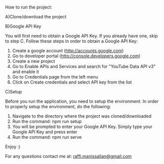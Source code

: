 How to run the project:

A)Clone/download the project

B)Google API Key

You will first need to obtain a Google API Key. If you already have one, skip to step C.
Follow these steps in order to obtain a Google API Key:
1. Create a google account (http://accounts.google.com)
2. Go to developer portal (http://console.developers.google.com)
3. Create a new project
4. Go to Enable APIs and Services and search for "YouTube Data API v3" and enable it
5. Go to Credentials page from the left menu
6. Click on Create credentials and select API key from the list

C)Setup

Before you run the application, you need to setup the environment.
In order to properly setup the environment, do the following:
1. Navigate to the directory where the project was cloned/downloaded
2. Run the command: npm run setup
3. You will be prompted to enter your Google API Key. Simply type your Google API Key and press enter
4. Run the command: npm run serve

Enjoy :)

For any questions contact me at: raffi.manissalian@gmail.com